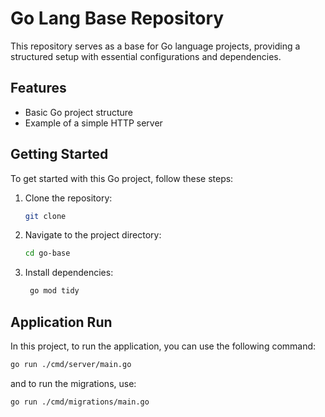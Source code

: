 # Go Lang Base Repository

This repository serves as a base for Go language projects, providing a structured setup with essential configurations and dependencies.

## Features

- Basic Go project structure
- Example of a simple HTTP server

## Getting Started

To get started with this Go project, follow these steps:

1. Clone the repository:

   ```bash
   git clone
   ```

2. Navigate to the project directory:

   ```bash
   cd go-base
   ```

3. Install dependencies:

   ```bash
    go mod tidy
   ```

## Application Run

In this project, to run the application, you can use the following command:

```bash
go run ./cmd/server/main.go
```

and to run the migrations, use:

```bash
go run ./cmd/migrations/main.go
```
